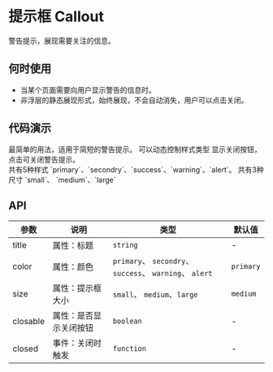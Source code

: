 # 提示框 Callout

警告提示，展现需要关注的信息。

## 何时使用

- 当某个页面需要向用户显示警告的信息时。
- 非浮层的静态展现形式，始终展现，不会自动消失，用户可以点击关闭。

## 代码演示

<div class="grid-x grid-margin-x">
  <div class="medium-6 large-6 cell">
    <nt-example>
      <nt-example-showcase>
        <demo-callout-basic></demo-callout-basic>
      </nt-example-showcase>
      <nt-example-legend title="基本提示框">
        最简单的用法，适用于简短的警告提示。
      </nt-example-legend>
      <nt-example-code [code]="basicCode"></nt-example-code>
    </nt-example>
    <nt-example>
      <nt-example-showcase>
        <demo-callout-reactives></demo-callout-reactives>
      </nt-example-showcase>
      <nt-example-legend title="动态提示框">
        可以动态控制样式类型
      </nt-example-legend>
      <nt-example-code [code]="reactivesCode"></nt-example-code>
    </nt-example>
    <nt-example>
      <nt-example-showcase>
        <demo-callout-event></demo-callout-event>
      </nt-example-showcase>
      <nt-example-legend title="可关闭的警告提示">
        显示关闭按钮，点击可关闭警告提示。
      </nt-example-legend>
      <nt-example-code [code]="eventCode"></nt-example-code>
    </nt-example>
  </div>
  <div class="medium-6 large-6 cell">
    <nt-example>
      <nt-example-showcase>
        <demo-callout-color></demo-callout-color>
      </nt-example-showcase>
      <nt-example-legend title="多种样式">
        共有5种样式 `primary`、`secondry`、`success`、`warning`、`alert`。
      </nt-example-legend>
      <nt-example-code [code]="colorCode"></nt-example-code>
    </nt-example>
    <nt-example>
      <nt-example-showcase>
        <demo-callout-size></demo-callout-size>
      </nt-example-showcase>
      <nt-example-legend title="尺寸控制">
        共有3种尺寸 `small`、 `medium`、`large`
      </nt-example-legend>
      <nt-example-code [code]="sizeCode"></nt-example-code>
    </nt-example>
  </div>
</div>

## API

| 参数 | 说明 | 类型 | 默认值 |
| --- | --- | --- | --- |
| title | 属性：标题 | `string` | - |
| color | 属性：颜色 | `primary`、 `secondry`、 `success`、 `warning`、 `alert` | `primary` |
| size | 属性：提示框大小 | `small`、 `medium`、`large` | `medium` |
| closable | 属性：是否显示关闭按钮 | `boolean` | - |
| closed | 事件：关闭时触发 | `function` | - |
